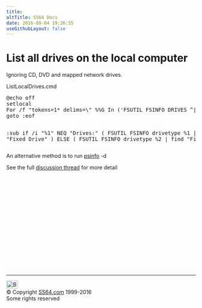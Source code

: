 ```yaml
---
title:
altTitle: SS64 Docs
date: 2016-09-04 19:26:55
useGithubLayout: false
---
```

<!-- #BeginLibraryItem "/Library/head_nt.lbi" --><!-- #EndLibraryItem --><h1>List all drives on the local computer</h1>
<p>Ignoring CD, DVD and mapped network drives. </p>
<p>ListLocalDrives.cmd</p>
<pre>@echo off
setlocal
For /f "tokens=1* delims=\" %%G In ('FSUTIL FSINFO DRIVES ^| find ":"') Do (call :sub %%G)
goto :eof

:sub
     if /i "%1" NEQ "Drives:" (
         FSUTIL FSINFO drivetype %1 | find "Fixed Drive"
     ) ELSE (
         FSUTIL FSINFO drivetype %2 | find "Fixed Drive"
     )
</pre>
<p>An alternative method is to run <a href="psinfo.html">psinfo</a>  -d</p>
<p>See the full <a href="http://www.ss64.org/viewtopic.php?id=327">discussion thread</a> for more detail <br>
</p><!-- #BeginLibraryItem "/Library/foot_nt.lbi" --><p>
<!-- windows300 -->
<ins class="adsbygoogle" style="display:inline-block;width:300px;height:250px" data-ad-client="ca-pub-6140977852749469" data-ad-slot="7649547908"></ins>
<script>
(adsbygoogle = window.adsbygoogle || []).push({});
</script></p>
<hr>
<div id="bl" class="footer"><a href="fsutil_example.html#"><img src="../images/top.png" width="30" height="22" alt="Back to the Top"></a></div>
<div id="br" class="footer, tagline">© Copyright <a href="../index.html">SS64.com</a> 1999-2016<br>
Some rights reserved</div><!-- #EndLibraryItem -->

